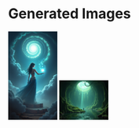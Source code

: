 # Generated Images



<img src="2025_07_28_01.png" width="100"/> <img src="2025_07_28_02.png" width="100"/>
